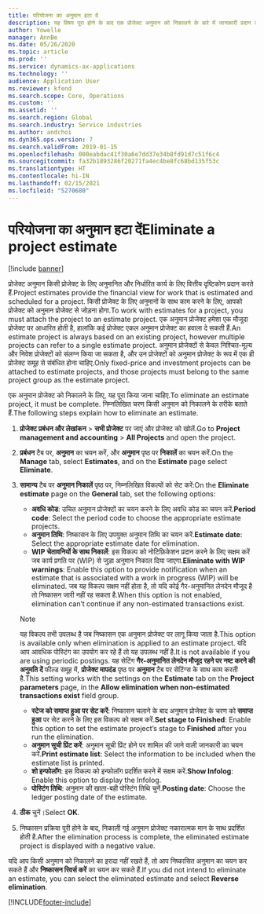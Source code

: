 ```yaml
---
title: परियोजना का अनुमान हटा दें
description: यह विषय पूरा होने के बाद एक प्रोजेक्ट अनुमान को निकालने के बारे में जानकारी प्रदान करता है.
author: Yowelle
manager: AnnBe
ms.date: 05/26/2020
ms.topic: article
ms.prod: ''
ms.service: dynamics-ax-applications
ms.technology: ''
audience: Application User
ms.reviewer: kfend
ms.search.scope: Core, Operations
ms.custom: ''
ms.assetid: ''
ms.search.region: Global
ms.search.industry: Service industries
ms.author: andchoi
ms.dyn365.ops.version: 7
ms.search.validFrom: 2019-01-15
ms.openlocfilehash: 000eabdac41f30a6e7dd37e34b8fd91d7c51f6c4
ms.sourcegitcommit: fa32b1893286f20271fa4ec4be8fc68bd135f53c
ms.translationtype: HT
ms.contentlocale: hi-IN
ms.lasthandoff: 02/15/2021
ms.locfileid: "5270680"
---
```

# <a name="eliminate-a-project-estimate"></a><span data-ttu-id="9a309-103">परियोजना का अनुमान हटा दें</span><span class="sxs-lookup"><span data-stu-id="9a309-103">Eliminate a project estimate</span></span>

[!include [banner](../includes/banner.md)]

<span data-ttu-id="9a309-104">प्रोजेक्ट अनुमान किसी प्रोजेक्ट के लिए अनुमानित और निर्धारित कार्य के लिए वित्तीय दृष्टिकोण प्रदान करते हैं.</span><span class="sxs-lookup"><span data-stu-id="9a309-104">Project estimates provide the financial view for work that is estimated and scheduled for a project.</span></span> <span data-ttu-id="9a309-105">किसी प्रोजेक्ट के लिए अनुमानों के साथ काम करने के लिए, आपको प्रोजेक्ट को अनुमान प्रोजेक्ट से जोड़ना होगा.</span><span class="sxs-lookup"><span data-stu-id="9a309-105">To work with estimates for a project, you must attach the project to an estimate project.</span></span> <span data-ttu-id="9a309-106">एक अनुमान प्रोजेक्ट हमेशा एक मौजूदा प्रोजेक्ट पर आधारित होती है, हालांकि कई प्रोजेक्ट एकल अनुमान प्रोजेक्ट का हवाला दे सकती हैं.</span><span class="sxs-lookup"><span data-stu-id="9a309-106">An estimate project is always based on an existing project, however multiple projects can refer to a single estimate project.</span></span> <span data-ttu-id="9a309-107">अनुमान प्रोजेक्टों से केवल निश्चित-मूल्य और निवेश प्रोजेक्टों को संलग्न किया जा सकता है, और उन प्रोजेक्टों को अनुमान प्रोजेक्ट के रूप में एक ही प्रोजेक्ट समूह से संबंधित होना चाहिए.</span><span class="sxs-lookup"><span data-stu-id="9a309-107">Only fixed-price and investment projects can be attached to estimate projects, and those projects must belong to the same project group as the estimate project.</span></span>

<span data-ttu-id="9a309-108">एक अनुमान प्रोजेक्ट को निकालने के लिए, यह पूरा किया जाना चाहिए.</span><span class="sxs-lookup"><span data-stu-id="9a309-108">To eliminate an estimate project, it must be complete.</span></span> <span data-ttu-id="9a309-109">निम्नलिखित चरण किसी अनुमान को निकालने के तरीके बताते हैं.</span><span class="sxs-lookup"><span data-stu-id="9a309-109">The following steps explain how to eliminate an estimate.</span></span>

1. <span data-ttu-id="9a309-110">**प्रोजेक्ट प्रबंधन और लेखांकन** > **सभी प्रोजेक्ट** पर जाएं और प्रोजेक्ट को खोलें.</span><span class="sxs-lookup"><span data-stu-id="9a309-110">Go to **Project management and accounting** > **All Projects** and open the project.</span></span> 
2. <span data-ttu-id="9a309-111">**प्रबंधन** टैब पर, **अनुमान** का चयन करें, और **अनुमान** पृष्ठ पर **निकालें** का चयन करें.</span><span class="sxs-lookup"><span data-stu-id="9a309-111">On the **Manage** tab, select **Estimates**, and on the **Estimate** page select **Eliminate**.</span></span>
3. <span data-ttu-id="9a309-112">**सामान्य** टैब पर **अनुमान निकालें** पृष्ठ पर, निम्नलिखित विकल्पों को सेट करें:</span><span class="sxs-lookup"><span data-stu-id="9a309-112">On the **Eliminate estimate** page on the **General** tab, set the following options:</span></span>

   - <span data-ttu-id="9a309-113">**अवधि कोड**: उचित अनुमान प्रोजेक्टों का चयन करने के लिए अवधि कोड का चयन करें.</span><span class="sxs-lookup"><span data-stu-id="9a309-113">**Period code**: Select the period code to choose the appropriate estimate projects.</span></span> 
   - <span data-ttu-id="9a309-114">**अनुमान तिथि**: निष्कासन के लिए उपयुक्त अनुमान तिथि का चयन करें.</span><span class="sxs-lookup"><span data-stu-id="9a309-114">**Estimate date**: Select the appropriate estimate date for elimination.</span></span>
   - <span data-ttu-id="9a309-115">**WIP चेतावनियों के साथ निकालें**: इस विकल्प को नोटिफ़िकेशन प्रदान करने के लिए सक्षम करें जब कार्य प्रगति पर (WIP) से जुड़ा अनुमान निकाल दिया जाएगा.</span><span class="sxs-lookup"><span data-stu-id="9a309-115">**Eliminate with WIP warnings**: Enable this option to provide notification when an estimate that is associated with a work in progress (WIP) will be eliminated.</span></span> <span data-ttu-id="9a309-116">जब यह विकल्प सक्षम नहीं होता है, तो यदि कोई गैर-अनुमानित लेनदेन मौजूद है तो निष्कासन जारी नहीं रह सकता है.</span><span class="sxs-lookup"><span data-stu-id="9a309-116">When this option is not enabled, elimination can’t continue if any non-estimated transactions exist.</span></span> 
   > [!NOTE]
   > <span data-ttu-id="9a309-117">यह विकल्प तभी उपलब्ध है जब निष्कासन एक अनुमान प्रोजेक्ट पर लागू किया जाता है.</span><span class="sxs-lookup"><span data-stu-id="9a309-117">This option is available only when elimination is applied to an estimate project.</span></span> <span data-ttu-id="9a309-118">यदि आप आवधिक पोस्टिंग का उपयोग कर रहे हैं तो यह उपलब्ध नहीं है.</span><span class="sxs-lookup"><span data-stu-id="9a309-118">It is not available if you are using periodic postings.</span></span> <span data-ttu-id="9a309-119">यह सेटिंग **गैर-अनुमानित लेनदेन मौजूद रहने पर नष्ट करने की अनुमति दें** फील्ड समूह में, **प्रोजेक्ट मापदंड** पृष्ठ पर **अनुमान** टैब पर सेटिंग्स के साथ काम करती है.</span><span class="sxs-lookup"><span data-stu-id="9a309-119">This setting works with the settings on the **Estimate** tab on the **Project parameters** page, in the **Allow elimination when non-estimated transactions exist** field group.</span></span>
   - <span data-ttu-id="9a309-120">**स्टेज को समाप्त हुआ पर सेट करें**: निष्कासन चलाने के बाद अनुमान प्रोजेक्ट के चरण को **समाप्त हुआ** पर सेट करने के लिए इस विकल्प को सक्षम करें.</span><span class="sxs-lookup"><span data-stu-id="9a309-120">**Set stage to Finished**: Enable this option to set the estimate project’s stage to **Finished** after you run the elimination.</span></span>
   - <span data-ttu-id="9a309-121">**अनुमान सूची प्रिंट करें**: अनुमान सूची प्रिंट होने पर शामिल की जाने वाली जानकारी का चयन करें.</span><span class="sxs-lookup"><span data-stu-id="9a309-121">**Print estimate list**: Select the information to be included when the estimate list is printed.</span></span>
   - <span data-ttu-id="9a309-122">**शो इन्फोलॉग**: इस विकल्प को इन्फोलॉग प्रदर्शित करने में सक्षम करें.</span><span class="sxs-lookup"><span data-stu-id="9a309-122">**Show Infolog**: Enable this option to display the Infolog.</span></span>
   - <span data-ttu-id="9a309-123">**पोस्टिंग तिथि**: अनुमान की खाता-बही पोस्टिंग तिथि चुनें.</span><span class="sxs-lookup"><span data-stu-id="9a309-123">**Posting date**: Choose the ledger posting date of the estimate.</span></span>

4.  <span data-ttu-id="9a309-124">**ठीक** चुनें।</span><span class="sxs-lookup"><span data-stu-id="9a309-124">Select **OK**.</span></span>
5. <span data-ttu-id="9a309-125">निष्कासन प्रक्रिया पूरी होने के बाद, निकाली गई अनुमान प्रोजेक्ट नकारात्मक मान के साथ प्रदर्शित होती है.</span><span class="sxs-lookup"><span data-stu-id="9a309-125">After the elimination process is complete, the eliminated estimate project is displayed with a negative value.</span></span> 

<span data-ttu-id="9a309-126">यदि आप किसी अनुमान को निकालने का इरादा नहीं रखते हैं, तो आप निष्कासित अनुमान का चयन कर सकते हैं और **निष्कासन रिवर्स करें** का चयन कर सकते हैं.</span><span class="sxs-lookup"><span data-stu-id="9a309-126">If you did not intend to eliminate an estimate, you can select the eliminated estimate and select **Reverse elimination**.</span></span>   


[!INCLUDE[footer-include](../includes/footer-banner.md)]